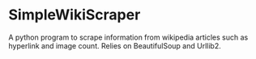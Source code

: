 # SimpleWikiScraper
A python program to scrape information from wikipedia articles such as hyperlink and image count. Relies on BeautifulSoup and Urllib2.
